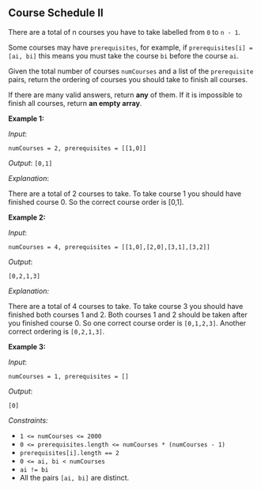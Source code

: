 ## Course Schedule II

There are a total of n courses you have to take labelled from `0` to `n - 1`.

Some courses may have `prerequisites`, for example, if `prerequisites[i] = [ai, bi]` this means you must take the course `bi` before the course `ai`.

Given the total number of courses `numCourses` and a list of the `prerequisite` pairs, return the ordering of courses you should take to finish all courses.

If there are many valid answers, return **any** of them. If it is impossible to finish all courses, return **an empty array**.

**Example 1:**

*Input*: 

`numCourses = 2, prerequisites = [[1,0]]`

*Output*: `[0,1]`

*Explanation*: 

There are a total of 2 courses to take. To take course 1 you should have finished course 0. So the correct course order is [0,1].

**Example 2:**

*Input*: 

`numCourses = 4, prerequisites = [[1,0],[2,0],[3,1],[3,2]]`

*Output*: 

`[0,2,1,3]`

*Explanation:*

There are a total of 4 courses to take. To take course 3 you should have finished both courses 1 and 2. Both courses 1 and 2 should be taken after you finished course 0.
So one correct course order is `[0,1,2,3]`. Another correct ordering is `[0,2,1,3]`.

**Example 3:**

*Input*: 

`numCourses = 1, prerequisites = []`

*Output*: 

`[0]`
 
*Constraints:*

- `1 <= numCourses <= 2000`
- `0 <= prerequisites.length <= numCourses * (numCourses - 1)`
- `prerequisites[i].length == 2`
- `0 <= ai, bi < numCourses`
- `ai != bi`
- All the pairs `[ai, bi]` are distinct.
